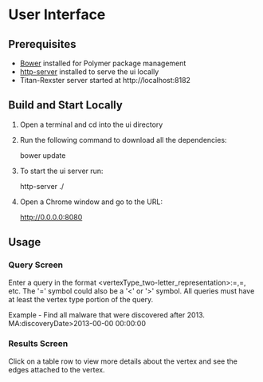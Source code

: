 # User Interface

## Prerequisites
* [Bower](http://bower.io) installed for Polymer package management
* [http-server](https://www.npmjs.org/package/http-server) installed to serve the ui locally
* Titan-Rexster server started at http://localhost:8182

## Build and Start Locally
1. Open a terminal and cd into the ui directory
2. Run the following command to download all the dependencies:
	
	bower update
	
3. To start the ui server run:

	http-server ./
	
4. Open a Chrome window and go to the URL:

	http://0.0.0.0:8080
	

## Usage
### Query Screen
Enter a query in the format <vertexType_two-letter_representation>:<property>=<value>,<property>=<value>, etc. The '=' symbol could also be a '<' or '>' symbol. All queries must have at least the vertex type portion of the query.

Example - Find all malware that were discovered after 2013.
MA:discoveryDate>2013-00-00 00:00:00

### Results Screen
Click on a table row to view more details about the vertex and see the edges attached to the vertex.

